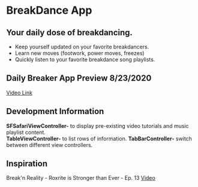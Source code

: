 # BreakDance App

## Your daily dose of breakdancing.

* Keep yourself updated on your favorite breakdancers.
* Learn new moves (footwork, power moves, freezes)
* Quickly listen to your favorite breakdance song playlists.

## Daily Breaker App Preview 8/23/2020
[Video Link](https://www.youtube.com/watch?v=6lDL9-F2rSg)

## Development Information

**SFSafariViewController-** to display pre-existing video tutorials and music playlist content.\
**TableViewController-** to list rows of information.
**TabBarController-** switch between different view controllers.

## Inspiration
Break'n Reality - Roxrite is Stronger than Ever - Ep. 13
[Video](https://youtu.be/4CofNyGY_AY?t=150)
